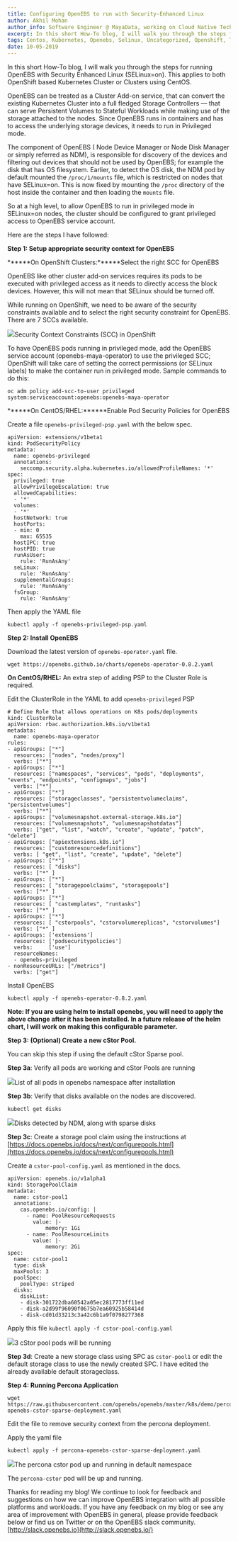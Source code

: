 ```yaml
---
title: Configuring OpenEBS to run with Security-Enhanced Linux
author: Akhil Mohan
author_info: Software Engineer @ MayaData, working on Cloud Native Tech.
excerpt: In this short How-To blog, I will walk you through the steps for running OpenEBS with Security Enhanced Linux (SELinux=on).
tags: Centos, Kubernetes, Openebs, Selinux, Uncategorized, Openshift, Tutorials
date: 10-05-2019
---
```


In this short How-To blog, I will walk you through the steps for running OpenEBS with Security Enhanced Linux (SELinux=on). This applies to both OpenShift based Kubernetes Cluster or Clusters using CentOS.

OpenEBS can be treated as a Cluster Add-on service, that can convert the existing Kubernetes Cluster into a full fledged Storage Controllers — that can serve Persistent Volumes to Stateful Workloads while making use of the storage attached to the nodes. Since OpenEBS runs in containers and has to access the underlying storage devices, it needs to run in Privileged mode.

The component of OpenEBS ( Node Device Manager or Node Disk Manager or simply referred as NDM), is responsible for discovery of the devices and filtering out devices that should not be used by OpenEBS; for example the disk that has OS filesystem. Earlier, to detect the OS disk, the NDM pod by default mounted the `/proc/1/mounts` file, which is restricted on nodes that have SELinux=on. This is now fixed by mounting the `/proc` directory of the host inside the container and then loading the `mounts` file.

So at a high level, to allow OpenEBS to run in privileged mode in SELinux=on nodes, the cluster should be configured to grant privileged access to OpenEBS service account.

Here are the steps I have followed:

****Step 1: Setup appropriate security context for OpenEBS****

******On OpenShift Clusters:******Select the right SCC for OpenEBS

OpenEBS like other cluster add-on services requires its pods to be executed with privileged access as it needs to directly access the block devices. However, this will not mean that SELinux should be turned off.

While running on OpenShift, we need to be aware of the security constraints available and to select the right security constraint for OpenEBS. There are 7 SCCs available.

![](/images/blog/2019/05/0_nYHmjUbmME9DgkbN.png)Security Context Constraints (SCC) in OpenShift

To have OpenEBS pods running in privileged mode, add the OpenEBS service account (openebs-maya-operator) to use the privileged SCC; OpenShift will take care of setting the correct permissions (or SELinux labels) to make the container run in privileged mode. Sample commands to do this:

    oc adm policy add-scc-to-user privileged system:serviceaccount:openebs:openebs-maya-operator

******On CentOS/RHEL:******Enable Pod Security Policies for OpenEBS

Create a file `openebs-privileged-psp.yaml` with the below spec.

    apiVersion: extensions/v1beta1
    kind: PodSecurityPolicy
    metadata:
      name: openebs-privileged
      annotations:
        seccomp.security.alpha.kubernetes.io/allowedProfileNames: '*'
    spec:
      privileged: true
      allowPrivilegeEscalation: true
      allowedCapabilities:
      - '*'
      volumes:
      - '*'
      hostNetwork: true
      hostPorts:
      - min: 0
        max: 65535
      hostIPC: true
      hostPID: true
      runAsUser:
        rule: 'RunAsAny'
      seLinux:
        rule: 'RunAsAny'
      supplementalGroups:
        rule: 'RunAsAny'
      fsGroup:
        rule: 'RunAsAny'

Then apply the YAML file

    kubectl apply -f openebs-privileged-psp.yaml

****Step 2: Install OpenEBS****

Download the latest version of `openebs-operator.yaml` file.

    wget https://openebs.github.io/charts/openebs-operator-0.8.2.yaml

****On CentOS/RHEL:**** An extra step of adding PSP to the Cluster Role is required.

Edit the ClusterRole in the YAML to add `openebs-privileged` PSP

    # Define Role that allows operations on K8s pods/deployments
    kind: ClusterRole
    apiVersion: rbac.authorization.k8s.io/v1beta1
    metadata:
      name: openebs-maya-operator
    rules:
    - apiGroups: ["*"]
      resources: ["nodes", "nodes/proxy"]
      verbs: ["*"]
    - apiGroups: ["*"]
      resources: ["namespaces", "services", "pods", "deployments", "events", "endpoints", "configmaps", "jobs"]
      verbs: ["*"]
    - apiGroups: ["*"]
      resources: ["storageclasses", "persistentvolumeclaims", "persistentvolumes"]
      verbs: ["*"]
    - apiGroups: ["volumesnapshot.external-storage.k8s.io"]
      resources: ["volumesnapshots", "volumesnapshotdatas"]
      verbs: ["get", "list", "watch", "create", "update", "patch", "delete"]
    - apiGroups: ["apiextensions.k8s.io"]
      resources: ["customresourcedefinitions"]
      verbs: [ "get", "list", "create", "update", "delete"]
    - apiGroups: ["*"]
      resources: [ "disks"]
      verbs: ["*" ]
    - apiGroups: ["*"]
      resources: [ "storagepoolclaims", "storagepools"]
      verbs: ["*" ]
    - apiGroups: ["*"]
      resources: [ "castemplates", "runtasks"]
      verbs: ["*" ]
    - apiGroups: ["*"]
      resources: [ "cstorpools", "cstorvolumereplicas", "cstorvolumes"]
      verbs: ["*" ]
    - apiGroups: ['extensions']
      resources: ['podsecuritypolicies']
      verbs:     ['use']
      resourceNames:
      - openebs-privileged
    - nonResourceURLs: ["/metrics"]
      verbs: ["get"]

Install OpenEBS

    kubectl apply -f openebs-operator-0.8.2.yaml

**Note: If you are using helm to install openebs, you will need to apply the above change after it has been installed. In a future release of the helm chart, I will work on making this configurable parameter.**

****Step 3: (Optional) Create a new cStor Pool.****

You can skip this step if using the default cStor Sparse pool.

****Step 3a****: Verify all pods are working and cStor Pools are running

![](/images/blog/2019/05/0_Ti37dZo8QJWX8tUt.png)List of all pods in openebs namespace after installation

****Step 3b****: Verify that disks available on the nodes are discovered.

    kubectl get disks


![](/images/blog/2019/05/0_2GZtoi5eEYaJjP-S.png)Disks detected by NDM, along with sparse disks

****Step 3c****: Create a storage pool claim using the instructions at [https://docs.openebs.io/docs/next/configurepools.html](https://docs.openebs.io/docs/next/configurepools.html)

Create a `cstor-pool-config.yaml` as mentioned in the docs.

    apiVersion: openebs.io/v1alpha1
    kind: StoragePoolClaim
    metadata:
      name: cstor-pool1
      annotations:
        cas.openebs.io/config: |
          - name: PoolResourceRequests
            value: |-
                memory: 1Gi
          - name: PoolResourceLimits
            value: |-
                memory: 2Gi
    spec:
      name: cstor-pool1
      type: disk
      maxPools: 3
      poolSpec:
        poolType: striped
      disks:
        diskList:
        - disk-301722dba60542a05ec2817773ff11ed
        - disk-a2d99f96090f0675b7ea60925b58414d
        - disk-cd01d33213c3a42c6b1a9f0798277368

Apply this file `kubectl apply -f cstor-pool-config.yaml`

![](/images/blog/2019/05/0_J_r91oMArxbXjZKU.png)3 cStor pool pods will be running

****Step 3d****: Create a new storage class using SPC as `cstor-pool1` or edit the default storage class to use the newly created SPC. I have edited the already available default storageclass.

****Step 4: Running Percona Application****

    wget https://raw.githubusercontent.com/openebs/openebs/master/k8s/demo/percona/percona-openebs-cstor-sparse-deployment.yaml

Edit the file to remove security context from the percona deployment.

Apply the yaml file

    kubectl apply -f percona-openebs-cstor-sparse-deployment.yaml


![](/images/blog/2019/05/0_IdPQ--1fhid-9EDI.png)The percona cstor pod up and running in default namespace

The `percona-cstor` pod will be up and running.

Thanks for reading my blog! We continue to look for feedback and suggestions on how we can improve OpenEBS integration with all possible platforms and workloads. If you have any feedback on my blog or see any area of improvement with OpenEBS in general, please provide feedback below or find us on Twitter or on the OpenEBS slack community. [http://slack.openebs.io](http://slack.openebs.io/)
